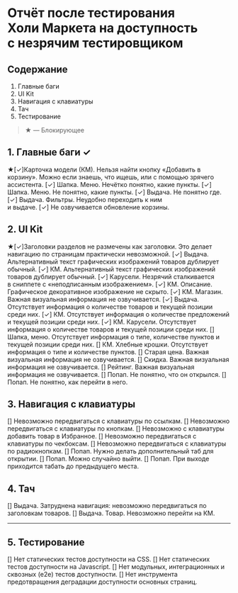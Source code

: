 # Отчёт после тестирования Холи Маркета на доступность с незрячим тестировщиком

## Содержание
1. Главные баги
2. UI Kit
3. Навигация с клавиатуры
4. Тач
5. Тестирование

> ★ — Блокирующее

## 1. Главные баги ✓
★[✓]Карточка модели (КМ). Нельзя найти
   кнопку «Добавить в корзину». Можно если знаешь,
   что ищешь, или с помощью зрячего ассистента.
[✓] Шапка. Меню. Нечётко понятно, какие пункты.
[✓] Шапка. Меню. Не понятно, какие пункты.
[✓] Выдача. Не понятно где.
[✓] Выдача. Фильтры. Неудобно переходить к ним    
   и выдаче.
[✓] Не озвучивается обновление корзины.

## 2. UI Kit
★[✓]Заголовки разделов не размечены как заголовки.
   Это делает навигацию по страницам
   практически невозможной.
[✓] Выдача. Альтернативный текст графических изображений
   товаров дублирует обычный.
[✓] КМ. Альтернативный текст графических изображений
   товаров дублирует обычный.
[✓] Карусели. Незрячий сталкивается в сниппете
   с «неподписанным изображением».
[✓] КМ. Описание. Графическое декоративное
   изображение не скрыто.
[✓] КМ. Магазин. Важная визуальная информация
   не озвучивается.
[✓] Выдача. Отсутствует информация
   о количестве товаров и текущей позиции среди них.
[✓] КМ. Отсутствует информация
   о количестве предложений и текущей позиции среди них.
[✓] КМ. Карусели. Отсутствует информация
   о количестве товаров и текущей позиции среди них.
[] Шапка, меню. Отсутствует информация о типе,
   количестве пунктов и текущей позиции среди них.
[] КМ. Хлебные крошки. Отсутствует информация о типе
   и количестве пунктов.
[] Старая цена. Важная визуальная информация
   не озвучивается.
[] Скидка. Важная визуальная информация
   не озвучивается.
[] Рейтинг. Важная визуальная информация
   не озвучивается.
[] Попап. Не понятно, что он открылся.
[] Попап. Не понятно, как перейти в него.

## 3. Навигация с клавиатуры
[] Невозможно передвигаться с клавиатуры по ссылкам.
[] Невозможно передвигаться с клавиатуры по кнопкам.
[] Невозможно с клавиатуры добавить товар в Избранное.
[] Невозможно передвигаться с клавиатуры по чекбоксам.
[] Невозможно передвигаться с клавиатуры
   по радиокнопкам.
[] Попап. Нужно делать дополнительный таб для открытии.
[] Попап. Можно случайно выйти.
[] Попап. При выходе приходится табать
   до предыдущего места.

## 4. Тач
[] Выдача. Затруднена навигация:
   невозможно передвигаться по заголовкам товаров.
[] Выдача. Товар. Невозможно перейти на КМ.

---

## 5. Тестирование
[] Нет статических тестов доступности на CSS.
[] Нет статических тестов доступности на Javascript.
[] Нет модульных, интеграционных и сквозных (e2e) 
   тестов доступности.
[] Нет инструмента предотвращения деградации
   доступности основных страниц.
